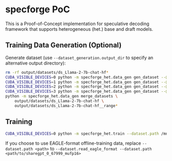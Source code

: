 # specforge PoC
This is a Proof-of-Concept implementation for speculative decoding framework that supports heterogeneous (het.) base and draft models.

## Training Data Generation (Optional)
Generate dataset (use `--dataset_generation.output_dir` to specify an alternative output directory):
```sh
rm -rf output/datasets/ds_Llama-2-7b-chat-hf*
CUDA_VISIBLE_DEVICES=0 python -m specforge_het.data_gen gen_dataset --@llama2_7b --ds_range 0,17500
CUDA_VISIBLE_DEVICES=1 python -m specforge_het.data_gen gen_dataset --@llama2_7b --ds_range 17500,35000
CUDA_VISIBLE_DEVICES=2 python -m specforge_het.data_gen gen_dataset --@llama2_7b --ds_range 35000,52500
CUDA_VISIBLE_DEVICES=3 python -m specforge_het.data_gen gen_dataset --@llama2_7b --ds_range 52500,69999
python -m specforge_het.data_gen merge_datasets \
    output/datasets/ds_Llama-2-7b-chat-hf \
    output/datasets/ds_Llama-2-7b-chat-hf__range*
```

## Training
```sh
CUDA_VISIBLE_DEVICES=0 python -m specforge_het.train --dataset.path /mnt/asus_card/temp_llama_dataset/datasets/ds_Llama-2-7b-chat-hf/ --training.eval_strategy no --modeling.dtype torch.float32 --@llama2_7b_base_and_llama2_7b_drafter_using_eagle2 # --training.report_to wandb --training.project eagle4
```

If you choose to use EAGLE-format offline-training data, replace `--dataset.path <path>` to `--dataset.read_eagle_format --dataset.path <path/to/sharegpt_0_67999_mufp16>`
